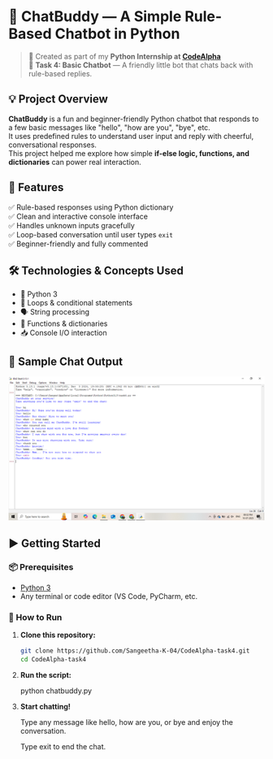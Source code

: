  # 💬 ChatBuddy — A Simple Rule-Based Chatbot in Python

> 🧠 Created as part of my **Python Internship at [CodeAlpha](https://www.codealpha.tech/)**  
> 📌 **Task 4: Basic Chatbot** — A friendly little bot that chats back with rule-based replies.

## 💡 Project Overview

**ChatBuddy** is a fun and beginner-friendly Python chatbot that responds to a few basic messages like "hello", "how are you", "bye", etc.  
It uses predefined rules to understand user input and reply with cheerful, conversational responses.  
This project helped me explore how simple **if-else logic, functions, and dictionaries** can power real interaction.

## 🚀 Features

✅ Rule-based responses using Python dictionary  
✅ Clean and interactive console interface  
✅ Handles unknown inputs gracefully  
✅ Loop-based conversation until user types `exit`  
✅ Beginner-friendly and fully commented

 ## 🛠 Technologies & Concepts Used

- 🐍 Python 3  
- 🔁 Loops & conditional statements  
- 🗣 String processing  
- 💬 Functions & dictionaries  
- 📥 Console I/O interaction

  
## 📸 Sample Chat Output

![Sample chat Output](https://github.com/Sangeetha-K-04/CodeAlpha-task4/blob/main/codeAlpha%20task4.png?raw=true)


## ▶️ Getting Started

### 📦 Prerequisites

- [Python 3](https://www.python.org/downloads/)
- Any terminal or code editor (VS Code, PyCharm, etc.

### 🚀 How to Run

1. **Clone this repository:**
   ```bash
   git clone https://github.com/Sangeetha-K-04/CodeAlpha-task4.git
   cd CodeAlpha-task4

2. **Run the script:**
   
    python chatbuddy.py

3. **Start chatting!**
   
    Type any message like hello, how are you, or bye and enjoy the conversation.
   
    Type exit to end the chat.




